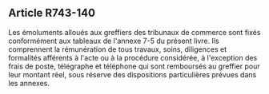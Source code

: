 Article R743-140
----
Les émoluments alloués aux greffiers des tribunaux de commerce sont fixés
conformément aux tableaux de l'annexe 7-5 du présent livre. Ils comprennent la
rémunération de tous travaux, soins, diligences et formalités afférents à l'acte
ou à la procédure considérée, à l'exception des frais de poste, télégraphe et
téléphone qui sont remboursés au greffier pour leur montant réel, sous réserve
des dispositions particulières prévues dans les annexes.
